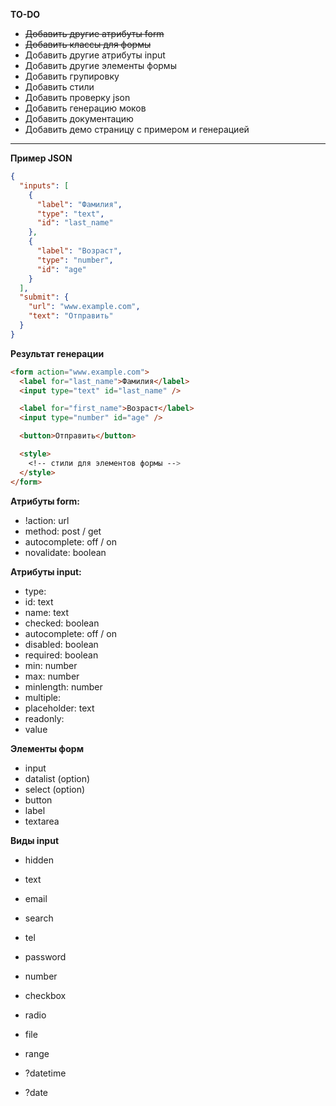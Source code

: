 **TO-DO**

- ~~Добавить другие атрибуты form~~
- ~~Добавить классы для формы~~
- Добавить другие атрибуты input
- Добавить другие элементы формы
- Добавить групировку
- Добавить стили
- Добавить проверку json
- Добавить генерацию моков
- Добавить документацию
- Добавить демо страницу с примером и генерацией

---

**Пример JSON**

```json
{
  "inputs": [
    {
      "label": "Фамилия",
      "type": "text",
      "id": "last_name"
    },
    {
      "label": "Возраст",
      "type": "number",
      "id": "age"
    }
  ],
  "submit": {
    "url": "www.example.com",
    "text": "Отправить"
  }
}
```

**Результат генерации**

```html
<form action="www.example.com">
  <label for="last_name">Фамилия</label>
  <input type="text" id="last_name" />

  <label for="first_name">Возраст</label>
  <input type="number" id="age" />

  <button>Отправить</button>

  <style>
    <!-- стили для элементов формы -->
  </style>
</form>
```

**Атрибуты form:**

- !action: url
- method: post / get
- autocomplete: off / on
- novalidate: boolean

**Атрибуты input:**

- type:
- id: text
- name: text
- checked: boolean
- autocomplete: off / on
- disabled: boolean
- required: boolean
- min: number
- max: number
- minlength: number
- multiple:
- placeholder: text
- readonly:
- value

**Элементы форм**

- input
- datalist (option)
- select (option)
- button
- label
- textarea

**Виды input**

- hidden

- text
- email
- search
- tel
- password
- number

- checkbox
- radio

- file

- range

- ?datetime
- ?date
